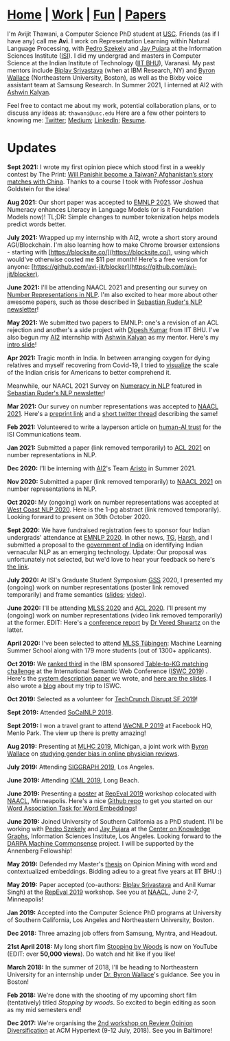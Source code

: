 # **[Home](https://avi-jit.github.io/)** | [Work](https://avi-jit.github.io/work) | [Fun](https://avi-jit.github.io/fun) | [Papers](https://avi-jit.github.io/papers)

I'm Avijit Thawani, a Computer Science PhD student at [USC](https://www.cs.usc.edu). Friends (as if I have any) call me **Avi**. I work on Representation Learning within Natural Language Processing, with [Pedro Szekely](http://usc-isi-i2.github.io/szekely/) and [Jay Pujara](http://jaypujara.org) at the Information Sciences Institute ([ISI](http://isi.edu)). I did my undergrad and masters in Computer Science at the Indian Institute of Technology ([IIT BHU](https://www.iitbhu.ac.in/dept/cse)), Varanasi. My past mentors include [Biplav Srivastava](https://sites.google.com/site/biplavsrivastava/) (when at IBM Research, NY) and [Byron Wallace](http://www.byronwallace.com/) (Northeastern University, Boston), as well as the Bixby voice assistant team at Samsung Research. In Summer 2021, I interned at AI2 with [Ashwin Kalyan](http://ashwinkalyan.com/). 

Feel free to contact me about my work, potential collaboration plans, or to discuss any ideas at:   `thawani@usc.edu`
Here are a few other pointers to knowing me:
[Twitter](https://twitter.com/thawani_avijit); [Medium](https://medium.com/@avijitthawani); [LinkedIn](https://www.linkedin.com/in/avijitthawani/); [Resume](https://www.overleaf.com/read/pfvrgckrmmqv).


# Updates

**Sept 2021:** I wrote my first opinion piece which stood first in a weekly contest by The Print: [Will Panjshir become a Taiwan? Afghanistan’s story matches with China](https://theprint.in/campus-voice/will-panjshir-become-a-taiwan-afghanistans-story-matches-with-china/732849/). Thanks to a course I took with Professor Joshua Goldstein for the idea!

**Aug 2021:** Our short paper was accepted to [EMNLP 2021](https://2021.emnlp.org/). We showed that Numeracy enhances Literacy in Language Models (or is it Foundation Models now)! TL;DR: Simple changes to number tokenization helps models predict words better.

**July 2021:** Wrapped up my internship with AI2, wrote a short story around AGI/Blockchain. I'm also learning how to make Chrome browser extensions - starting with [https://blocksite.co/](https://blocksite.co/), using which would've otherwise costed me $11 per month! Here's a free version for anyone: [https://github.com/avi-jit/blocker](https://github.com/avi-jit/blocker).

**June 2021:** I'll be attending NAACL 2021 and presenting our survey on [Number Representations in NLP](https://www.aclweb.org/anthology/2021.naacl-main.53/). I'm also excited to hear more about other awesome papers, such as those described in [Sebastian Ruder's NLP newsletter](https://newsletter.ruder.io/issues/eacl-iclr-naacl-papers-round-up-research-reality-checks-ml-on-code-592784)!

**May 2021:** We submitted two papers to EMNLP: one's a revision of an ACL rejection and another's a side project with [Dipesh Kumar]() from IIT BHU. I've also begun my [AI2](https://allenai.org/) internship with [Ashwin Kalyan](http://ashwinkalyan.com/) as my mentor. Here's my [intro slide](https://docs.google.com/presentation/d/1d6Eo2E_Ama9CYGA5BlUnWA_7ncN04S5HszQDNd2qGGI/edit?usp=sharing)!

**Apr 2021:** Tragic month in India. In between arranging oxygen for dying relatives and myself recovering from Covid-19, I tried to [visualize](https://avi-jit.github.io/covid-india/scatter) the scale of the Indian crisis for Americans to better comprehend it. 

Meanwhile, our NAACL 2021 Survey on [Numeracy in NLP](https://www.aclweb.org/anthology/2021.naacl-main.53/) featured in [Sebastian Ruder's NLP newsletter](https://newsletter.ruder.io/issues/eacl-iclr-naacl-papers-round-up-research-reality-checks-ml-on-code-592784)!

**Mar 2021:** Our survey on number representations was accepted to [NAACL 2021](https://2021.naacl.org/). Here's a [preprint link](https://arxiv.org/abs/2103.13136) and a [short twitter thread](https://twitter.com/thawani_avijit/status/1375033476194312194?s=20) describing the same!

**Feb 2021:** Volunteered to write a layperson article on [human-AI trust](https://www.isi.edu/news/38134/do-humans-trust-ai-coworkers/) for the ISI Communications team.

**Jan 2021:** Submitted a paper (link removed temporarily) to [ACL 2021](https://2021.aclweb.org/) on number representations in NLP.

**Dec 2020:** I'll be interning with [AI2](https://allenai.org/)'s Team [Aristo](https://allenai.org/aristo) in Summer 2021.

**Nov 2020:** Submitted a paper (link removed temporarily) to [NAACL 2021](https://2021.naacl.org/) on number representations in NLP.

**Oct 2020:** My (ongoing) work on number representations was accepted at [West Coast NLP 2020](https://www.wecnlp.ai/wecnlp-2020). Here is the 1-pg abstract (link removed temporarily). Looking forward to present on 30th October 2020.
<!-- [1-pg abstract (link removed temporarily)](https://drive.google.com/file/d/1aEu21sTMYvNZp-gOUXpjqgnm34I2mxca/view?) -->

**Sept 2020:** We have fundraised registration fees to sponsor four Indian undergrads' attendance at [EMNLP 2020](https://2020.emnlp.org/). In other news, [TG](https://isi.edu/~tg/), [Harsh](https://harsh-agarwal.github.io/about/), and I submitted a proposal to the [government of India](http://thesciencepolicyforum.org/initiatives/eti/) on identifying Indian vernacular NLP as an emerging technology. Update: Our proposal was unfortunately not selected, but we'd love to hear your feedback so here's [the link](https://docs.google.com/document/d/1ObqEGVVx3Co7LrwipsFuJddm1CRnLjAe6D2we7XSzRI/edit?usp=sharing).

**July 2020:** At ISI's Graduate Student Symposium [GSS](https://gss.isi.edu/) 2020, I presented my (ongoing) work on number representations (poster link removed temporarily) and frame semantics ([slides](https://docs.google.com/presentation/d/1ifWH22HUaExfVuxqAaHx0D-uQzKyi40-sKFVZfYRc-8/view?); [video](https://drive.google.com/file/d/1ECeALkp24df0KKbyQkU0C3qJWbJrwzXy/view?)).

<!-- ([poster link removed temporarily](https://drive.google.com/file/d/1-4ygHP36zX5NG9vqxzSCjXiUAwTel5g5/view?)) -->

**June 2020:** I'll be attending [MLSS 2020](http://mlss.tuebingen.mpg.de/2020/schedule.html) and [ACL 2020](https://acl2020.org/). I'll present my (ongoing) work on number representations (video link removed temporarily) at the former. EDIT: Here's a [conference report](https://medium.com/@vered1986/highlights-of-acl-2020-4ef9f27a4f0c) by [Dr Vered Shwartz](https://vered1986.github.io/) on the latter.

<!-- ([video link removed temporarily](https://www.youtube.com/watch?v=4v0MXfl1c_w)) -->

**April 2020:** I've been selected to attend [MLSS Tübingen](http://mlss.tuebingen.mpg.de/2020/): Machine Learning Summer School along with 179 more students (out of 1300+ applicants).

**Oct 2019:** We [ranked third](http://www.cs.ox.ac.uk/isg/challenges/sem-tab/2019/certificates/certificates_tabularisi.pdf) in the IBM sponsored [Table-to-KG matching challenge](http://www.cs.ox.ac.uk/isg/challenges/sem-tab/) at the International Semantic Web Conference ([ISWC 2019](http://iswc2019.semanticweb.org)) . Here's the [system description paper](http://www.cs.ox.ac.uk/isg/challenges/sem-tab/papers/Tabularisi.pdf) we wrote, and [here are the slides](https://docs.google.com/presentation/d/1xItRNKh020nIcDBYKSOjQPPcJDQCkLy2qk628wrze8A/edit?usp=sharing). I also wrote a [blog](https://medium.com/@avijitthawani/iswc-2019-new-zealand-bd15fe02d3d4) about my trip to ISWC. 

**Oct 2019:** Selected as a volunteer for [TechCrunch Disrupt SF 2019](https://techcrunch.com/events/disrupt-sf-2019/)!

**Sept 2019:** Attended [SoCalNLP 2019](https://socalnlp.github.io/symp19/index.html).

**Sept 2019:** I won a travel grant to attend [WeCNLP 2019](http://wecnlp.ai) at Facebook HQ, Menlo Park. The view up there is pretty amazing!

**Aug 2019:** Presenting at [MLHC 2019](https://www.mlforhc.org), Michigan, a joint work with [Byron Wallace](http://byronwallace.com) on [studying gender bias in online physician reviews](https://www.mlforhc.org/s/Thawani.pdf).

**July 2019:** Attending [SIGGRAPH 2019](https://s2019.siggraph.org), Los Angeles.

**June 2019:** Attending [ICML 2019](https://icml.cc/Conferences/2019), Long Beach.

**June 2019:** Presenting a [poster](https://github.com/avi-jit/SWOW-eval/blob/master/1559781908296_small.pdf) at [RepEval 2019](https://repeval2019.github.io/program/) workshop colocated with [NAACL](https://naacl2019.org), Minneapolis. Here's a nice [Github repo](https://github.com/avi-jit/SWOW-eval) to get you started on our [Word Association Task for Word Embeddings](https://www.aclweb.org/anthology/papers/W/W19/W19-2006/)!

**June 2019:** Joined University of Southern California as a PhD student. I'll be working with [Pedro Szekely](http://usc-isi-i2.github.io/szekely/) and [Jay Pujara](https://www.jaypujara.org) at the [Center on Knowledge Graphs](http://usc-isi-i2.github.io/home/), Information Sciences Institute, Los Angeles. Looking forward to the [DARPA Machine Commonsense](https://www.darpa.mil/program/machine-common-sense) project. I will be supported by the Annenberg Fellowship!

**May 2019:** Defended my Master's [thesis](https://www.overleaf.com/read/rbkjsbrvmwfx) on Opinion Mining with word and contextualized embeddings. Bidding adieu to a great five years at IIT BHU :)

**May 2019:** Paper accepted (co-authors: [Biplav Srivastava](https://researcher.watson.ibm.com/researcher/view.php?person=us-biplavs) and Anil Kumar Singh) at the [RepEval 2019](https://repeval2019.github.io/program/) workshop. See you at [NAACL](https://naacl2019.org), June 2-7, Minneapolis!

**Jan 2019:** Accepted into the Computer Science PhD programs at University of Southern California, Los Angeles and Northeastern University, Boston.

**Dec 2018:** Three amazing job offers from Samsung, Myntra, and Headout.

**21st April 2018:** My long short film [Stopping by Woods](https://www.youtube.com/watch?v=Uy_3XKqsJZk) is now on YouTube (EDIT: over **50,000 views**). Do watch and hit like if you like!

**March 2018:** In the summer of 2018, I'll be heading to Northeastern University for an internship under [Dr. Byron Wallace](http://www.byronwallace.com/)'s guidance. See you in Boston!

**Feb 2018:** We're done with the shooting of my upcoming short film (tentatively) titled _Stopping by woods_. So excited to begin editing as soon as my mid semesters end!

**Dec 2017:** We're organising the [2nd workshop on Review Opinion Diversification](https://sites.google.com/view/revopid-2018) at ACM Hypertext (9-12 July, 2018). See you in Baltimore!
